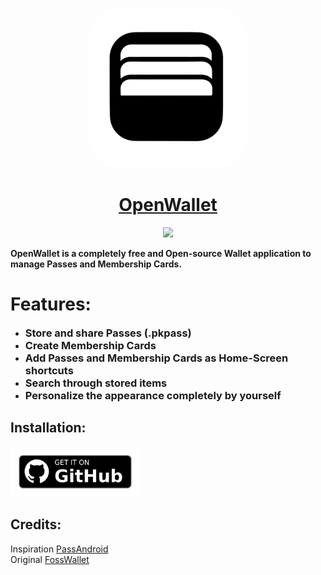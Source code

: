 <p align="center">
  <a href="https://github.com/Sergey842248/OpenWallet/">
    <img src="app\src\main\ic_launcher-playstore.png" height="256" style="border-radius: 20%;">
    <h1 align="center">OpenWallet</h1>
  </a>
</p>
<p align="center">
  <a href="https://github.com/Sergey842248/OpenWallet/" style="text-decoration:none" area-label="Android">
    <img src="https://img.shields.io/badge/Platform-Android-green.svg">
  </a>


</p>

__OpenWallet is a completely free and Open-source Wallet application to manage Passes and Membership Cards.__


# Features:
* <h3 style="margin: 0;">Store and share Passes (.pkpass)</h3>
* <h3 style="margin: 0;">Create Membership Cards</h3>
* <h3 style="margin: 0;">Add Passes and Membership Cards as Home-Screen shortcuts</h3>
* <h3 style="margin: 0;">Search through stored items</h3>
* <h3 style="margin: 0;">Personalize the appearance completely by yourself</h3>

## Installation:
[<img src="https://raw.githubusercontent.com/Sergey842248/OpenWallet/refs/heads/main/app/src/main/get-it-on-github.png"
alt="Get it on GitHub"
width= "207" height="80">](https://github.com/Sergey842248/OpenWallet/releases/latest)


## Credits:
Inspiration [PassAndroid](https://github.com/ligi/PassAndroid) <br/>
Original [FossWallet](https://github.com/SeineEloquenz/fosswallet)
